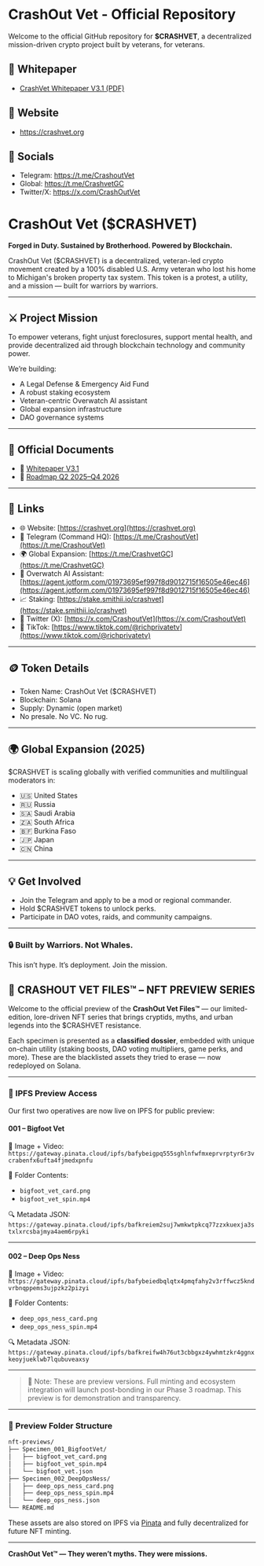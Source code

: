 # CrashOut Vet - Official Repository

Welcome to the official GitHub repository for **$CRASHVET**, a decentralized mission-driven crypto project built by veterans, for veterans.

## 📄 Whitepaper

- [CrashVet Whitepaper V3.1 (PDF)](./docs/CrashVet_Whitepaper_V3.1_Cleaned_Final.pdf)

## 📌 Website
- https://crashvet.org

## 📣 Socials
- Telegram: https://t.me/CrashoutVet
- Global: https://t.me/CrashvetGC
- Twitter/X: https://x.com/CrashOutVet
# CrashOut Vet ($CRASHVET)

**Forged in Duty. Sustained by Brotherhood. Powered by Blockchain.**

CrashOut Vet ($CRASHVET) is a decentralized, veteran-led crypto movement created by a 100% disabled U.S. Army veteran who lost his home to Michigan's broken property tax system. This token is a protest, a utility, and a mission — built for warriors by warriors.

---

## ⚔️ Project Mission

To empower veterans, fight unjust foreclosures, support mental health, and provide decentralized aid through blockchain technology and community power.

We’re building:

- A Legal Defense & Emergency Aid Fund
- A robust staking ecosystem
- Veteran-centric Overwatch AI assistant
- Global expansion infrastructure
- DAO governance systems

---

## 📘 Official Documents

- 📄 [Whitepaper V3.1](https://github.com/crashoutvet/crashvet/blob/main/docs/CrashVet_Whitepaper_V3.1.pdf)
- 📄 [Roadmap Q2 2025–Q4 2026](https://github.com/crashoutvet/crashvet/blob/main/docs/CrashVet_Roadmap_Q2_2025_to_Q4_2026.pdf)

---

## 📡 Links

- 🌐 Website: [https://crashvet.org](https://crashvet.org)
- 💬 Telegram (Command HQ): [https://t.me/CrashoutVet](https://t.me/CrashoutVet)
- 🌍 Global Expansion: [https://t.me/CrashvetGC](https://t.me/CrashvetGC)
- 🧠 Overwatch AI Assistant: [https://agent.jotform.com/01973695ef997f8d9012715f16505e46ec46](https://agent.jotform.com/01973695ef997f8d9012715f16505e46ec46)
- 📈 Staking: [https://stake.smithii.io/crashvet](https://stake.smithii.io/crashvet)
- 🧵 Twitter (X): [https://x.com/CrashoutVet](https://x.com/CrashoutVet)
- 🎥 TikTok: [https://www.tiktok.com/@richprivatetv](https://www.tiktok.com/@richprivatetv)

---

## 🪙 Token Details

- Token Name: CrashOut Vet ($CRASHVET)
- Blockchain: Solana
- Supply: Dynamic (open market)
- No presale. No VC. No rug.

---

## 🌍 Global Expansion (2025)

$CRASHVET is scaling globally with verified communities and multilingual moderators in:

- 🇺🇸 United States
- 🇷🇺 Russia
- 🇸🇦 Saudi Arabia
- 🇿🇦 South Africa
- 🇧🇫 Burkina Faso
- 🇯🇵 Japan
- 🇨🇳 China

---

## 💡 Get Involved

- Join the Telegram and apply to be a mod or regional commander.
- Hold $CRASHVET tokens to unlock perks.
- Participate in DAO votes, raids, and community campaigns.

---

### 🔒 Built by Warriors. Not Whales.  
This isn’t hype. It’s deployment. Join the mission.
## 🧬 CRASHOUT VET FILES™ – NFT PREVIEW SERIES

Welcome to the official preview of the **CrashOut Vet Files™** — our limited-edition, lore-driven NFT series that brings cryptids, myths, and urban legends into the $CRASHVET resistance.

Each specimen is presented as a **classified dossier**, embedded with unique on-chain utility (staking boosts, DAO voting multipliers, game perks, and more). These are the blacklisted assets they tried to erase — now redeployed on Solana.

---

### 🔗 IPFS Preview Access

Our first two operatives are now live on IPFS for public preview:

#### 001 – Bigfoot Vet  
🔗 Image + Video:  
`https://gateway.pinata.cloud/ipfs/bafybeigpq555sghlnfwfmxeprvrptyr6r3vcrabenfx6ufta4fjmedxpnfu`

📁 Folder Contents:
- `bigfoot_vet_card.png`
- `bigfoot_vet_spin.mp4`

🔍 Metadata JSON:  
`https://gateway.pinata.cloud/ipfs/bafkreiem2suj7wmkwtpkcq77zzxkuexja3stxlxrcsbajmya4aem6rpyki`

---

#### 002 – Deep Ops Ness  
🔗 Image + Video:  
`https://gateway.pinata.cloud/ipfs/bafybeiedbqlqtx4pmqfahy2v3rffwcz5kndvrbnqppems3ujpzkz2pizyi`

📁 Folder Contents:
- `deep_ops_ness_card.png`
- `deep_ops_ness_spin.mp4`

🔍 Metadata JSON:  
`https://gateway.pinata.cloud/ipfs/bafkreifw4h76ut3cbbgxz4ywhmtzkr4ggnxkeoyjueklwb7lqubuveaxsy`

---

> 🚧 Note: These are preview versions. Full minting and ecosystem integration will launch post-bonding in our Phase 3 roadmap. This preview is for demonstration and transparency.

---

### 📁 Preview Folder Structure

```bash
nft-previews/
├── Specimen_001_BigfootVet/
│   ├── bigfoot_vet_card.png
│   ├── bigfoot_vet_spin.mp4
│   └── bigfoot_vet.json
├── Specimen_002_DeepOpsNess/
│   ├── deep_ops_ness_card.png
│   ├── deep_ops_ness_spin.mp4
│   └── deep_ops_ness.json
└── README.md
```

These assets are also stored on IPFS via [Pinata](https://www.pinata.cloud) and fully decentralized for future NFT minting.

---

**CrashOut Vet™ — They weren’t myths. They were missions.**
